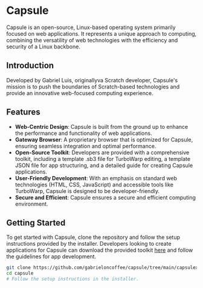 <h1>Capsule</h1>
<p>
Capsule is an open-source, Linux-based operating system primarily focused on web applications. It represents a unique approach to computing, combining the versatility of web technologies with the efficiency and security of a Linux backbone.

## Introduction
Developed by Gabriel Luis, originallyva Scratch developer, Capsule's mission is to push the boundaries of Scratch-based technologies and provide an innovative web-focused computing experience.

## Features

- **Web-Centric Design**: Capsule is built from the ground up to enhance the performance and functionality of web applications.
- **Gateway Browser**: A proprietary browser that is optimized for Capsule, ensuring seamless integration and optimal performance.
- **Open-Source Toolkit**: Developers are provided with a comprehensive toolkit, including a template .sb3 file for TurboWarp editing, a template JSON file for app structuring, and a detailed guide for creating Capsule applications.
- **User-Friendly Development**: With an emphasis on standard web technologies (HTML, CSS, JavaScript) and accessible tools like TurboWarp, Capsule is designed to be developer-friendly.
- **Secure and Efficient**: Capsule ensures a secure and efficient computing environment.

## Getting Started

To get started with Capsule, clone the repository and follow the setup instructions provided by the installer. Developers looking to create applications for Capsule can download the provided toolkit [here](https://link-url-here.org) and follow the guidelines for app development.

```bash
git clone https://github.com/gabrieloncoffee/capsule/tree/main/capsulex64
cd capsule
# Follow the setup instructions in the installer.
